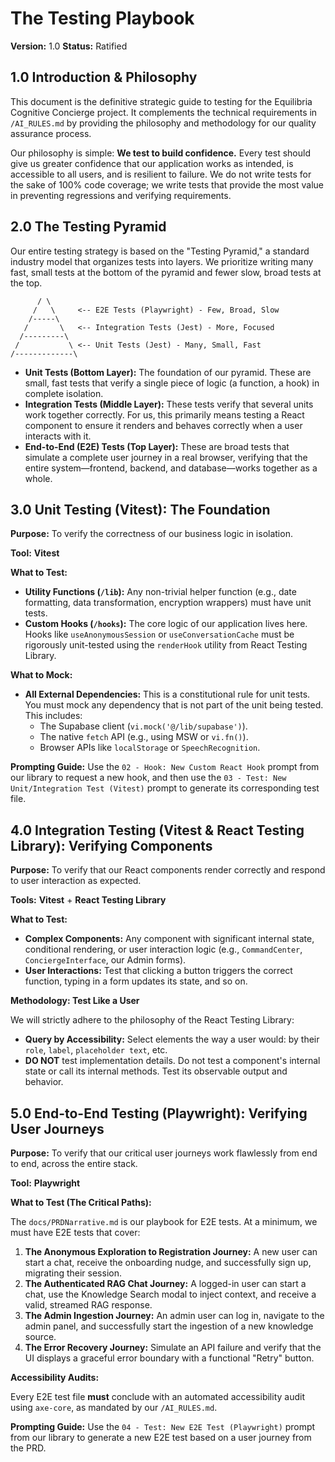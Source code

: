 # The Testing Playbook

**Version:** 1.0
**Status:** Ratified

## 1.0 Introduction & Philosophy

This document is the definitive strategic guide to testing for the Equilibria Cognitive Concierge project. It complements the technical requirements in `/AI_RULES.md` by providing the philosophy and methodology for our quality assurance process.

Our philosophy is simple: **We test to build confidence.** Every test should give us greater confidence that our application works as intended, is accessible to all users, and is resilient to failure. We do not write tests for the sake of 100% code coverage; we write tests that provide the most value in preventing regressions and verifying requirements.

## 2.0 The Testing Pyramid

Our entire testing strategy is based on the "Testing Pyramid," a standard industry model that organizes tests into layers. We prioritize writing many fast, small tests at the bottom of the pyramid and fewer slow, broad tests at the top.

```
      / \
     /   \     <-- E2E Tests (Playwright) - Few, Broad, Slow
    /-----\
   /       \   <-- Integration Tests (Jest) - More, Focused  
  /---------\
 /           \ <-- Unit Tests (Jest) - Many, Small, Fast  
/-------------\
```

-   **Unit Tests (Bottom Layer):** The foundation of our pyramid. These are small, fast tests that verify a single piece of logic (a function, a hook) in complete isolation.
-   **Integration Tests (Middle Layer):** These tests verify that several units work together correctly. For us, this primarily means testing a React component to ensure it renders and behaves correctly when a user interacts with it.
-   **End-to-End (E2E) Tests (Top Layer):** These are broad tests that simulate a complete user journey in a real browser, verifying that the entire system—frontend, backend, and database—works together as a whole.

## 3.0 Unit Testing (Vitest): The Foundation

**Purpose:** To verify the correctness of our business logic in isolation.

**Tool:** **Vitest**

**What to Test:**

*   **Utility Functions (`/lib`):** Any non-trivial helper function (e.g., date formatting, data transformation, encryption wrappers) must have unit tests.
*   **Custom Hooks (`/hooks`):** The core logic of our application lives here. Hooks like `useAnonymousSession` or `useConversationCache` must be rigorously unit-tested using the `renderHook` utility from React Testing Library.

**What to Mock:**

*   **All External Dependencies:** This is a constitutional rule for unit tests. You must mock any dependency that is not part of the unit being tested. This includes:
    *   The Supabase client (`vi.mock('@/lib/supabase')`).
    *   The native `fetch` API (e.g., using MSW or `vi.fn()`).
    *   Browser APIs like `localStorage` or `SpeechRecognition`.

**Prompting Guide:** Use the `02 - Hook: New Custom React Hook` prompt from our library to request a new hook, and then use the `03 - Test: New Unit/Integration Test (Vitest)` prompt to generate its corresponding test file.

## 4.0 Integration Testing (Vitest & React Testing Library): Verifying Components

**Purpose:** To verify that our React components render correctly and respond to user interaction as expected.

**Tools:** **Vitest** + **React Testing Library**

**What to Test:**

*   **Complex Components:** Any component with significant internal state, conditional rendering, or user interaction logic (e.g., `CommandCenter`, `ConciergeInterface`, our Admin forms).
*   **User Interactions:** Test that clicking a button triggers the correct function, typing in a form updates its state, and so on.

**Methodology: Test Like a User**

We will strictly adhere to the philosophy of the React Testing Library:

*   **Query by Accessibility:** Select elements the way a user would: by their `role`, `label`, `placeholder text`, etc.
*   **DO NOT** test implementation details. Do not test a component's internal state or call its internal methods. Test its observable output and behavior.

## 5.0 End-to-End Testing (Playwright): Verifying User Journeys

**Purpose:** To verify that our critical user journeys work flawlessly from end to end, across the entire stack.

**Tool:** **Playwright**

**What to Test (The Critical Paths):**

The `docs/PRDNarrative.md` is our playbook for E2E tests. At a minimum, we must have E2E tests that cover:

1.  **The Anonymous Exploration to Registration Journey:** A new user can start a chat, receive the onboarding nudge, and successfully sign up, migrating their session.
2.  **The Authenticated RAG Chat Journey:** A logged-in user can start a chat, use the Knowledge Search modal to inject context, and receive a valid, streamed RAG response.
3.  **The Admin Ingestion Journey:** An admin user can log in, navigate to the admin panel, and successfully start the ingestion of a new knowledge source.
4.  **The Error Recovery Journey:** Simulate an API failure and verify that the UI displays a graceful error boundary with a functional "Retry" button.

**Accessibility Audits:**

Every E2E test file **must** conclude with an automated accessibility audit using `axe-core`, as mandated by our `/AI_RULES.md`.

**Prompting Guide:** Use the `04 - Test: New E2E Test (Playwright)` prompt from our library to generate a new E2E test based on a user journey from the PRD.
